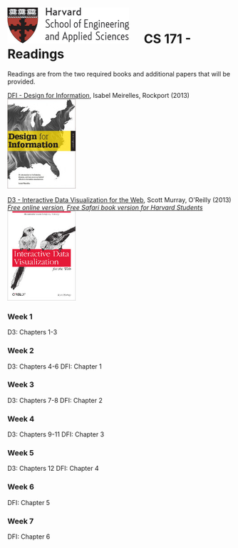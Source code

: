 # ![](i/seas.gif) &nbsp; &nbsp; CS 171 - Readings

Readings are from the two required books and additional papers that will be provided. 

[DFI - Design for Information](http://www.amazon.com/Design-Information-Isabel-Meirelles/dp/1592538061), Isabel Meirelles, Rockport (2013)
![](i/design_for_information.jpg)

[D3 - Interactive Data Visualization for the Web](http://www.amazon.com/Interactive-Data-Visualization-Scott-Murray-ebook/dp/B00BSG68UQ), Scott Murray, O'Reilly (2013)
*[Free online version](http://chimera.labs.oreilly.com/books/1230000000345), [Free Safari book version for Harvard Students](http://my.safaribooksonline.com/book/web-design-and-development/9781449340223)*
![](i/interactive_data_visualization.jpg)

### Week 1
D3: Chapters 1-3

### Week 2
D3: Chapters 4-6
DFI: Chapter 1

### Week 3
D3: Chapters 7-8
DFI: Chapter 2

### Week 4
D3: Chapters 9-11
DFI: Chapter 3

### Week 5
D3: Chapters 12
DFI: Chapter 4

### Week 6
DFI: Chapter 5

### Week 7
DFI: Chapter 6
